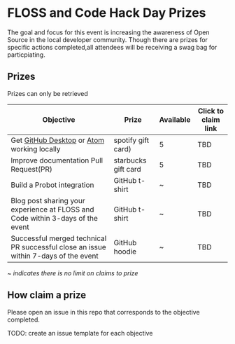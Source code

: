 # FLOSS and Code Hack Day Prizes

The goal and focus for this event is increasing the awareness of Open Source in the local developer community. Though there are prizes for specific actions completed,all attendees will be receiving a swag bag for particpiating. 

## Prizes

Prizes can only be retrieved 

|Objective|Prize|Available| Click to claim link|
|-|-|-|-|
|Get [GitHub Desktop](https://github.com/desktop/desktop/blob/development/docs/contributing/setup.md) or [Atom](https://github.com/atom/atom/blob/master/CONTRIBUTING.md) working locally |spotify gift card)|5|TBD|
Improve documentation Pull Request(PR) |starbucks gift card|5|TBD|
Build a Probot integration |GitHub t-shirt|~|TBD|
Blog post sharing your experience at FLOSS and Code within 3-days of the event |GitHub t-shirt|~|TBD|
Successful merged technical PR successful close an issue within 7-days of the event |GitHub hoodie|~|TBD|

*~* *indicates there is no limit on claims to prize*

## How claim a prize
Please open an issue in this repo that corresponds to the objective completed.

TODO: create an issue template for each objective
